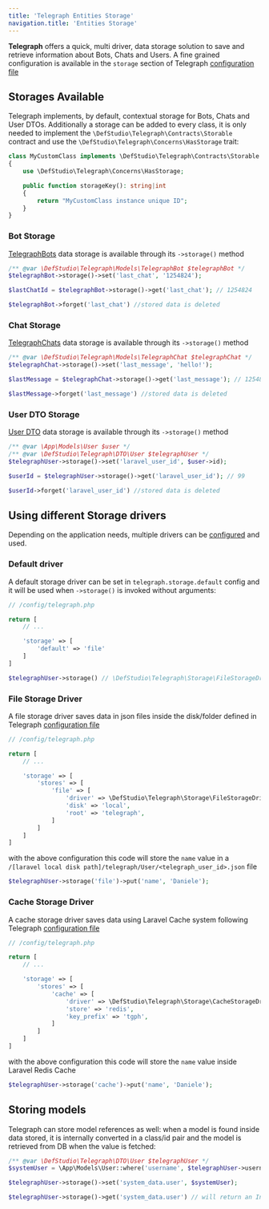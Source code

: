 ```yaml
---
title: 'Telegraph Entities Storage'
navigation.title: 'Entities Storage'
---
```


**Telegraph** offers a quick, multi driver, data storage solution to save and retrieve information about Bots, Chats and Users. A fine grained configuration is available in the `storage` section of Telegraph [configuration file](/installation#configuration)

## Storages Available

Telegraph implements, by default, contextual storage for Bots, Chats and User DTOs. Additionally a storage can be added to every class, it is only needed to implement the `\DefStudio\Telegraph\Contracts\Storable` contract and use the `\DefStudio\Telegraph\Concerns\HasStorage` trait:

```php
class MyCustomClass implements \DefStudio\Telegraph\Contracts\Storable
{
    use \DefStudio\Telegraph\Concerns\HasStorage;

    public function storageKey(): string|int
    {
        return "MyCustomClass instance unique ID";
    }
}
```

### Bot Storage

[TelegraphBots](/models/telegraph-bot) data storage is available through its `->storage()` method

```php
/** @var \DefStudio\Telegraph\Models\TelegraphBot $telegraphBot */
$telegraphBot->storage()->set('last_chat', '1254824');

$lastChatId = $telegraphBot->storage()->get('last_chat'); // 1254824

$telegraphBot->forget('last_chat') //stored data is deleted
```

### Chat Storage

[TelegraphChats](/models/telegraph-chat) data storage is available through its `->storage()` method

```php
/** @var \DefStudio\Telegraph\Models\TelegraphChat $telegraphChat */
$telegraphChat->storage()->set('last_message', 'hello!');

$lastMessage = $telegraphChat->storage()->get('last_message'); // 1254824

$lastMessage->forget('last_message') //stored data is deleted
```

### User DTO Storage

[User DTO](/webhooks/dto#user) data storage is available through its `->storage()` method

```php
/** @var \App\Models\User $user */
/** @var \DefStudio\Telegraph\DTO\User $telegraphUser */
$telegraphUser->storage()->set('laravel_user_id', $user->id);

$userId = $telegraphUser->storage()->get('laravel_user_id'); // 99

$userId->forget('laravel_user_id') //stored data is deleted
```

## Using different Storage drivers

Depending on the application needs, multiple drivers can be [configured](/installation#configuration) and used.

### Default driver

A default storage driver can be set in `telegraph.storage.default` config and it will be used when `->storage()` is invoked without arguments:

```php
// /config/telegraph.php

return [
    // ...

    'storage' => [
        'default' => 'file'
    ]
]
```

```php
$telegraphUser->storage() // \DefStudio\Telegraph\Storage\FileStorageDriver
```

### File Storage Driver

A file storage driver saves data in json files inside the disk/folder defined in Telegraph [configuration file](/installation#configuration)

```php
// /config/telegraph.php

return [
    // ...

    'storage' => [
        'stores' => [
            'file' => [
                'driver' => \DefStudio\Telegraph\Storage\FileStorageDriver::class,
                'disk' => 'local',
                'root' => 'telegraph',
            ]
        ]       
    ]
]
```

with the above configuration this code will store the `name`
value in a `/[laravel local disk path]/telegraph/User/<telegraph_user_id>.json` file

```php
$telegraphUser->storage('file')->put('name', 'Daniele');
```


### Cache Storage Driver

A cache storage driver saves data using Laravel Cache system following Telegraph [configuration file](/installation#configuration)

```php
// /config/telegraph.php

return [
    // ...

    'storage' => [
        'stores' => [
            'cache' => [
                'driver' => \DefStudio\Telegraph\Storage\CacheStorageDriver::class,
                'store' => 'redis',
                'key_prefix' => 'tgph',
            ]
        ]       
    ]
]
```

with the above configuration this code will store the `name`
value inside Laravel Redis Cache

```php
$telegraphUser->storage('cache')->put('name', 'Daniele');
```


## Storing models

Telegraph can store model references as well: when a model is found inside data stored, it is internally converted in a class/id pair and the model is retrieved from DB when the value is fetched:

```php
/** @var \DefStudio\Telegraph\DTO\User $telegraphUser */
$systemUser = \App\Models\User::where('username', $telegraphUser->username());

$telegraphUser->storage()->set('system_data.user', $systemUser);

$telegraphUser->storage()->get('system_data.user') // will return an Instance of \App\Models\User 
```
